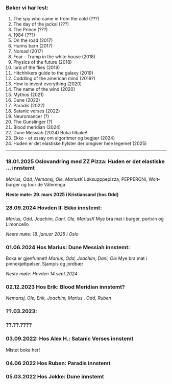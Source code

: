 ### Bøker vi har lest:
1. The spy who came in from the cold (???)
2. The day of the jackal (???)
3. The Prince (???)
4. 1984 (???)
3. On the road (2017)
4. Hurins barn (2017)
5. Nomad (2017)
6. Fear - Trump in the white house (2018)
7. Physics of the future (2018)
8. lord of the flies (2019)
9. Hitchhikers guide to the galaxy (2019)
10. Coddling of the american mind (2019?)
11. How to invent everything (2020)
12. The name of the wind (2020)
13. Mythos (2021)
14. Dune (2022)
15. Paradis (2022)
16. Satanic verses (2022)
17. Neuromancer (?)
18. The Gunslinger (?)
21. Blood meridian (2024)
22. Dune Messiah (2024) Boka tilbake!
23. Ekko - et essay om algoritmer og begjær (2024)
24. Huden er det elastiske hylster der omgiver hele legemet (2025)


---

### 18.01.2025 Oslovandring med ZZ Pizza: Huden er det elastiske ... innstemt
_Marius, Odd, Nemansj, Ole, MariusK_
Løksupppepizza, PEPPERONI, Wolt-burger og tour de Vålerenga

**Neste møte: 29. mars 2025 i Kristiansand (hos Odd)**

### 28.09.2024 Hovden II: Ekko innstemt:
_Marius, Odd, Joachim, Dani, Ole, MariusK_
Mye bra mat i burger, portvin og Limoncello

*Neste møte: 18. januar 2025 i Oslo*

### 01.06.2024 Hos Marius: Dune Messiah innstemt:
Boka er gjenfunnet!
_Marius, Odd, Joachim, Dani, Ole_
Mye bra mat i pinnekjøttpølser, Sjampis og jordbær

*Neste møte: Hovden 14.sept 2024*

### 02.12.2023 Hos Erik: Blood Meridian innstemt?
_Nemansj, Ole, Erik, Joachim, Marius , Odd, Ruben_
### ??.03.2023: 
### ??.??.????
### 03.09.2022: Hos Alex H.: Satanic Verses innstemt
Mistet boka her!
### 04.06 2022 Hos Ruben: Paradis innstemt
### 05.03.2022 Hos Jokke: Dune innstemt
